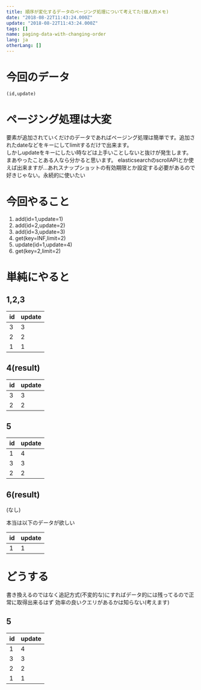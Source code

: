 ```yaml
---
title: 順序が変化するデータのページング処理について考えてた(個人的メモ)
date: "2018-08-22T11:43:24.000Z"
update: "2018-08-22T11:43:24.000Z"
tags: []
name: paging-data-with-changing-order
lang: ja
otherLang: []
---
```


# 今回のデータ

```
(id,update)
```

# ページング処理は大変
要素が追加されていくだけのデータであればページング処理は簡単です。追加されたdateなどをキーにしてlimitするだけで出来ます。  
しかしupdateをキーにしたい時などは上手いことしないと抜けが発生します。  
まあやったことある人なら分かると思います。
elasticsearchのscrollAPIとか使えば出来ますが…あれスナップショットの有効期限とか設定する必要があるので好きじゃない。永続的に使いたい

# 今回やること

1. add(id=1,update=1)
2. add(id=2,update=2)
3. add(id=3,update=3)
4. get(key=INF,limit=2)
5. update(id=1,update=4)
6. get(key=2,limit=2)

# 単純にやると

## 1,2,3

|id|update|
|:-|:-|
|3|3|
|2|2|
|1|1|

## 4(result)

|id|update|
|:-|:-|
|3|3|
|2|2|

## 5

|id|update|
|:-|:-|
|1|4|
|3|3|
|2|2|

## 6(result)

(なし)

本当は以下のデータが欲しい

|id|update|
|:-|:-|
|1|1|

# どうする

書き換えるのではなく追記方式(不変的な)にすればデータ的には残ってるので正常に取得出来るはず
効率の良いクエリがあるかは知らない(考えます)

## 5

|id|update|
|:-|:-|
|1|4|
|3|3|
|2|2|
|1|1|



